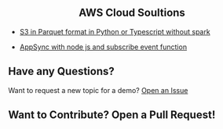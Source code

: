 <div align="center"> 
   <h2 align="center"> AWS Cloud Soultions  </h2></div>
   
<p align='center'>
   <p align='center'>

- <a href="https://github.com/RobinaMirbahar/AWS-Cloud-Solutions/blob/main/S3%20in%20Parquet%20format%20in%20Python%20(or%20Typescript).py">S3 in Parquet format in Python or Typescript without spark</a>

- <a href="https://github.com/RobinaMirbahar/AWS-Cloud-Solutions/blob/main/AppSyc%20with%20node%20js%20and%20subscribe%20event%20function">AppSync with node js and subscribe event function</a>


## Have any Questions?

Want to request a new topic for a demo? [Open an Issue](https://github.com/RobinaMirbahar/Google-Cloud-Solutions/issues/new/choose)

## Want to Contribute? Open a Pull Request!


